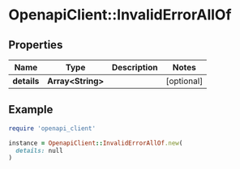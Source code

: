# OpenapiClient::InvalidErrorAllOf

## Properties

| Name | Type | Description | Notes |
| ---- | ---- | ----------- | ----- |
| **details** | **Array&lt;String&gt;** |  | [optional] |

## Example

```ruby
require 'openapi_client'

instance = OpenapiClient::InvalidErrorAllOf.new(
  details: null
)
```

